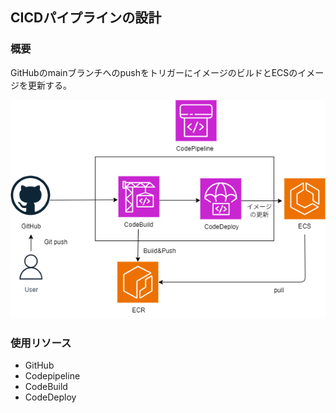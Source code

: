 ## CICDパイプラインの設計

### 概要

GitHubのmainブランチへのpushをトリガーにイメージのビルドとECSのイメージを更新する。

![CICDパイプライン](./CICDパイプライン.png)


### 使用リソース

* GitHub
* Codepipeline
* CodeBuild
* CodeDeploy